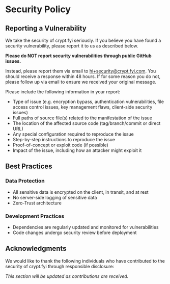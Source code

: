 # Security Policy

## Reporting a Vulnerability

We take the security of crypt.fyi seriously. If you believe you have found a security vulnerability, please report it to us as described below.

**Please do NOT report security vulnerabilities through public GitHub issues.**

Instead, please report them via email to [hi+security@crypt.fyi.com](mailto:hi+security@crypt.fyi.com). You should receive a response within 48 hours. If for some reason you do not, please follow up via email to ensure we received your original message.

Please include the following information in your report:

- Type of issue (e.g. encryption bypass, authentication vulnerabilities, file access control issues, key management flaws, client-side security issues)
- Full paths of source file(s) related to the manifestation of the issue
- The location of the affected source code (tag/branch/commit or direct URL)
- Any special configuration required to reproduce the issue
- Step-by-step instructions to reproduce the issue
- Proof-of-concept or exploit code (if possible)
- Impact of the issue, including how an attacker might exploit it

## Best Practices

### Data Protection
- All sensitive data is encrypted on the client, in transit, and at rest
- No server-side logging of sensitive data
- Zero-Trust architecture

### Development Practices
- Dependencies are regularly updated and monitored for vulnerabilities
- Code changes undergo security review before deployment

## Acknowledgments

We would like to thank the following individuals who have contributed to the security of crypt.fyi through responsible disclosure:

*This section will be updated as contributions are received.*
